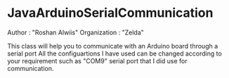 # JavaArduinoSerialCommunication
Author       : "Roshan Alwiis"
Organization : "Zelda"

This class will help you to communicate with an Arduino board through a serial port
All the configuartions I have used can be changed according to your requirement such as "COM9" 
serial port that I did use for communication.

